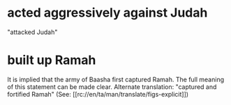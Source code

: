 # acted aggressively against Judah

"attacked Judah"

# built up Ramah

It is implied that the army of Baasha first captured Ramah. The full meaning of this statement can be made clear. Alternate translation: "captured and fortified Ramah" (See: [[rc://en/ta/man/translate/figs-explicit]])

